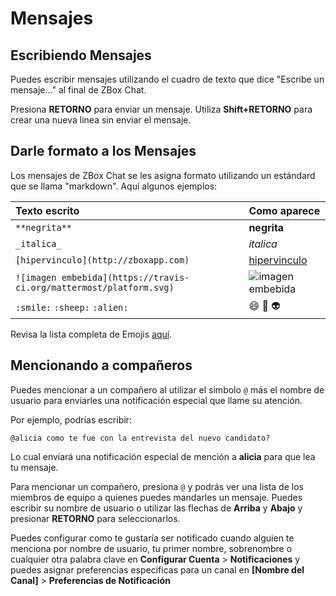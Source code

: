 # Mensajes

## Escribiendo Mensajes

Puedes escribir mensajes utilizando el cuadro de texto que dice "Escribe un mensaje..." al final de ZBox Chat.

Presiona **RETORNO** para enviar un mensaje. Utiliza **Shift+RETORNO** para crear una nueva linea sin enviar el mensaje.

## Darle formato a los Mensajes

Los mensajes de ZBox Chat se les asigna formato utilizando un estándard que se llama "markdown". Aquí algunos ejemplos:

| Texto escrito | Como aparece |
|:--------------|:-------------|
|`**negrita**`| **negrita** |
| `_italica_`|_italica_|
|`[hipervinculo](http://zboxapp.com)`|[hipervinculo](http://zboxapp.com)|
|`![imagen embebida](https://travis-ci.org/mattermost/platform.svg)`|![imagen embebida](https://travis-ci.org/mattermost/platform.svg)|
|`:smile:` `:sheep:` `:alien:`|:smile: :sheep: :alien:|

Revisa la lista completa de Emojis [aquí](http://www.emoji-cheat-sheet.com/).

## Mencionando a compañeros

Puedes mencionar a un compañero al utilizar el simbolo `@` más el nombre de usuario para enviarles una notificación especial que llame su atención.

Por ejemplo, podrías escribir:

```
@alicia como te fue con la entrevista del nuevo candidato?
``` 

Lo cual enviará una notificación especial de mención a **alicia** para que lea tu mensaje.

Para mencionar un compañero, presiona `@` y podrás ver una lista de los miembros de equipo a quienes puedes mandarles un mensaje. Puedes escribir su nombre de usuario o utilizar las flechas de **Arriba** y **Abajo** y presionar **RETORNO** para seleccionarlos.

Puedes configurar como te gustaría ser notificado cuando alguien te menciona por nombre de usuario, tu primer nombre, sobrenombre o cualquier otra palabra clave en **Configurar Cuenta** > **Notificaciones** y puedes asignar preferencias especificas para un canal en **[Nombre del Canal]** > **Preferencias de Notificación**
